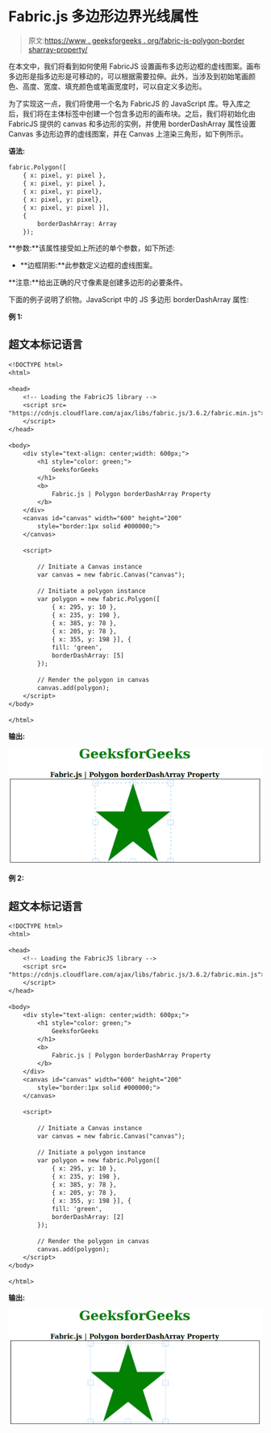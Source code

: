 # Fabric.js 多边形边界光线属性

> 原文:[https://www . geeksforgeeks . org/fabric-js-polygon-border sharray-property/](https://www.geeksforgeeks.org/fabric-js-polygon-borderdasharray-property/)

在本文中，我们将看到如何使用 FabricJS 设置画布多边形边框的虚线图案。画布多边形是指多边形是可移动的，可以根据需要拉伸。此外，当涉及到初始笔画颜色、高度、宽度、填充颜色或笔画宽度时，可以自定义多边形。

为了实现这一点，我们将使用一个名为 FabricJS 的 JavaScript 库。导入库之后，我们将在主体标签中创建一个包含多边形的画布块。之后，我们将初始化由 FabricJS 提供的 canvas 和多边形的实例，并使用 borderDashArray 属性设置 Canvas 多边形边界的虚线图案，并在 Canvas 上渲染三角形，如下例所示。

**语法:**

```
fabric.Polygon([ 
    { x: pixel, y: pixel }, 
    { x: pixel, y: pixel }, 
    { x: pixel, y: pixel}, 
    { x: pixel, y: pixel}, 
    { x: pixel, y: pixel }],
    {
        borderDashArray: Array
    });

```

**参数:**该属性接受如上所述的单个参数，如下所述:

*   **边框阴影:**此参数定义边框的虚线图案。

**注意:**给出正确的尺寸像素是创建多边形的必要条件。

下面的例子说明了织物。JavaScript 中的 JS 多边形 borderDashArray 属性:

**例 1:**

## 超文本标记语言

```
<!DOCTYPE html>
<html>

<head>
    <!-- Loading the FabricJS library -->
    <script src=
"https://cdnjs.cloudflare.com/ajax/libs/fabric.js/3.6.2/fabric.min.js">
    </script>
</head>

<body>
    <div style="text-align: center;width: 600px;">
        <h1 style="color: green;">
            GeeksforGeeks
        </h1>
        <b>
            Fabric.js | Polygon borderDashArray Property
        </b>
    </div>
    <canvas id="canvas" width="600" height="200" 
        style="border:1px solid #000000;">
    </canvas>

    <script>

        // Initiate a Canvas instance 
        var canvas = new fabric.Canvas("canvas");

        // Initiate a polygon instance 
        var polygon = new fabric.Polygon([
            { x: 295, y: 10 },
            { x: 235, y: 198 },
            { x: 385, y: 78 },
            { x: 205, y: 78 },
            { x: 355, y: 198 }], {
            fill: 'green',
            borderDashArray: [5]
        });

        // Render the polygon in canvas 
        canvas.add(polygon); 
    </script>
</body>

</html>
```

**输出:**

![](img/b948cd63e912b1dfd692aca9f0e92b34.png)

**例 2:**

## 超文本标记语言

```
<!DOCTYPE html>
<html>

<head>
    <!-- Loading the FabricJS library -->
    <script src=
"https://cdnjs.cloudflare.com/ajax/libs/fabric.js/3.6.2/fabric.min.js">
    </script>
</head>

<body>
    <div style="text-align: center;width: 600px;">
        <h1 style="color: green;">
            GeeksforGeeks
        </h1>
        <b>
            Fabric.js | Polygon borderDashArray Property
        </b>
    </div>
    <canvas id="canvas" width="600" height="200" 
        style="border:1px solid #000000;">
    </canvas>

    <script>

        // Initiate a Canvas instance 
        var canvas = new fabric.Canvas("canvas");

        // Initiate a polygon instance 
        var polygon = new fabric.Polygon([
            { x: 295, y: 10 },
            { x: 235, y: 198 },
            { x: 385, y: 78 },
            { x: 205, y: 78 },
            { x: 355, y: 198 }], {
            fill: 'green',
            borderDashArray: [2]
        });

        // Render the polygon in canvas 
        canvas.add(polygon); 
    </script>
</body>

</html>
```

**输出:**

![](img/7d571cc276e3228e00e334c2335cff18.png)
